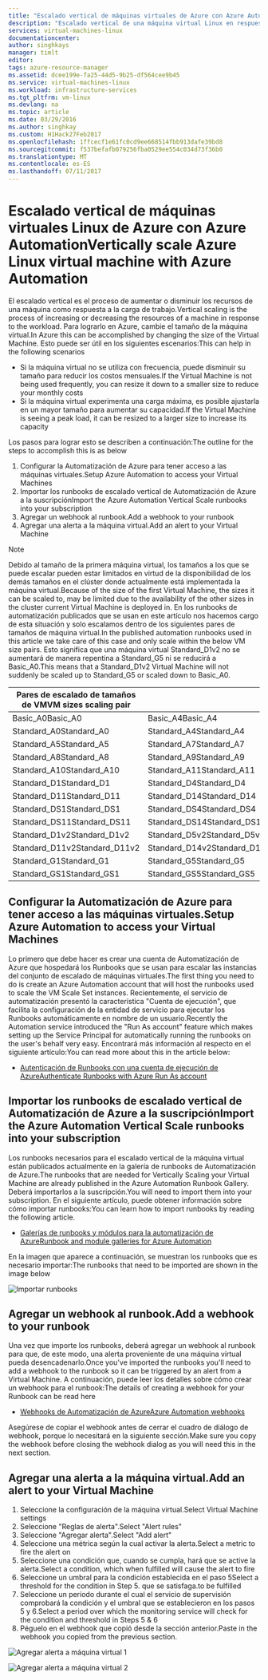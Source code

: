 ```yaml
---
title: "Escalado vertical de máquinas virtuales de Azure con Azure Automation | Microsoft Docs"
description: "Escalado vertical de una máquina virtual Linux en respuesta a las alertas de supervisión con Automatización de Azure"
services: virtual-machines-linux
documentationcenter: 
author: singhkays
manager: timlt
editor: 
tags: azure-resource-manager
ms.assetid: dcee199e-fa25-44d5-9b25-df564cee9b45
ms.service: virtual-machines-linux
ms.workload: infrastructure-services
ms.tgt_pltfrm: vm-linux
ms.devlang: na
ms.topic: article
ms.date: 03/29/2016
ms.author: singhkay
ms.custom: H1Hack27Feb2017
ms.openlocfilehash: 1ffcecf1e61fc0cd9ee668514fbb913dafe39bd8
ms.sourcegitcommit: f537befafb079256fba0529ee554c034d73f36b0
ms.translationtype: MT
ms.contentlocale: es-ES
ms.lasthandoff: 07/11/2017
---
```

# <a name="vertically-scale-azure-linux-virtual-machine-with-azure-automation"></a><span data-ttu-id="38f8f-103">Escalado vertical de máquinas virtuales Linux de Azure con Azure Automation</span><span class="sxs-lookup"><span data-stu-id="38f8f-103">Vertically scale Azure Linux virtual machine with Azure Automation</span></span>
<span data-ttu-id="38f8f-104">El escalado vertical es el proceso de aumentar o disminuir los recursos de una máquina como respuesta a la carga de trabajo.</span><span class="sxs-lookup"><span data-stu-id="38f8f-104">Vertical scaling is the process of increasing or decreasing the resources of a machine in response to the workload.</span></span> <span data-ttu-id="38f8f-105">Para lograrlo en Azure, cambie el tamaño de la máquina virtual.</span><span class="sxs-lookup"><span data-stu-id="38f8f-105">In Azure this can be accomplished by changing the size of the Virtual Machine.</span></span> <span data-ttu-id="38f8f-106">Esto puede ser útil en los siguientes escenarios:</span><span class="sxs-lookup"><span data-stu-id="38f8f-106">This can help in the following scenarios</span></span>

* <span data-ttu-id="38f8f-107">Si la máquina virtual no se utiliza con frecuencia, puede disminuir su tamaño para reducir los costos mensuales.</span><span class="sxs-lookup"><span data-stu-id="38f8f-107">If the Virtual Machine is not being used frequently, you can resize it down to a smaller size to reduce your monthly costs</span></span>
* <span data-ttu-id="38f8f-108">Si la máquina virtual experimenta una carga máxima, es posible ajustarla en un mayor tamaño para aumentar su capacidad.</span><span class="sxs-lookup"><span data-stu-id="38f8f-108">If the Virtual Machine is seeing a peak load, it can be resized to a larger size to increase its capacity</span></span>

<span data-ttu-id="38f8f-109">Los pasos para lograr esto se describen a continuación:</span><span class="sxs-lookup"><span data-stu-id="38f8f-109">The outline for the steps to accomplish this is as below</span></span>

1. <span data-ttu-id="38f8f-110">Configurar la Automatización de Azure para tener acceso a las máquinas virtuales.</span><span class="sxs-lookup"><span data-stu-id="38f8f-110">Setup Azure Automation to access your Virtual Machines</span></span>
2. <span data-ttu-id="38f8f-111">Importar los runbooks de escalado vertical de Automatización de Azure a la suscripción</span><span class="sxs-lookup"><span data-stu-id="38f8f-111">Import the Azure Automation Vertical Scale runbooks into your subscription</span></span>
3. <span data-ttu-id="38f8f-112">Agregar un webhook al runbook.</span><span class="sxs-lookup"><span data-stu-id="38f8f-112">Add a webhook to your runbook</span></span>
4. <span data-ttu-id="38f8f-113">Agregar una alerta a la máquina virtual.</span><span class="sxs-lookup"><span data-stu-id="38f8f-113">Add an alert to your Virtual Machine</span></span>

> [!NOTE]
> <span data-ttu-id="38f8f-114">Debido al tamaño de la primera máquina virtual, los tamaños a los que se puede escalar pueden estar limitados en virtud de la disponibilidad de los demás tamaños en el clúster donde actualmente está implementada la máquina virtual.</span><span class="sxs-lookup"><span data-stu-id="38f8f-114">Because of the size of the first Virtual Machine, the sizes it can be scaled to, may be limited due to the availability of the other sizes in the cluster current Virtual Machine is deployed in.</span></span> <span data-ttu-id="38f8f-115">En los runbooks de automatización publicados que se usan en este artículo nos hacemos cargo de esta situación y solo escalamos dentro de los siguientes pares de tamaños de máquina virtual.</span><span class="sxs-lookup"><span data-stu-id="38f8f-115">In the published automation runbooks used in this article we take care of this case and only scale within the below VM size pairs.</span></span> <span data-ttu-id="38f8f-116">Esto significa que una máquina virtual Standard_D1v2 no se aumentará de manera repentina a Standard_G5 ni se reducirá a Basic_A0.</span><span class="sxs-lookup"><span data-stu-id="38f8f-116">This means that a Standard_D1v2 Virtual Machine will not suddenly be scaled up to Standard_G5 or scaled down to Basic_A0.</span></span>
> 
> | <span data-ttu-id="38f8f-117">Pares de escalado de tamaños de VM</span><span class="sxs-lookup"><span data-stu-id="38f8f-117">VM sizes scaling pair</span></span> |  |
> | --- | --- |
> | <span data-ttu-id="38f8f-118">Basic_A0</span><span class="sxs-lookup"><span data-stu-id="38f8f-118">Basic_A0</span></span> |<span data-ttu-id="38f8f-119">Basic_A4</span><span class="sxs-lookup"><span data-stu-id="38f8f-119">Basic_A4</span></span> |
> | <span data-ttu-id="38f8f-120">Standard_A0</span><span class="sxs-lookup"><span data-stu-id="38f8f-120">Standard_A0</span></span> |<span data-ttu-id="38f8f-121">Standard_A4</span><span class="sxs-lookup"><span data-stu-id="38f8f-121">Standard_A4</span></span> |
> | <span data-ttu-id="38f8f-122">Standard_A5</span><span class="sxs-lookup"><span data-stu-id="38f8f-122">Standard_A5</span></span> |<span data-ttu-id="38f8f-123">Standard_A7</span><span class="sxs-lookup"><span data-stu-id="38f8f-123">Standard_A7</span></span> |
> | <span data-ttu-id="38f8f-124">Standard_A8</span><span class="sxs-lookup"><span data-stu-id="38f8f-124">Standard_A8</span></span> |<span data-ttu-id="38f8f-125">Standard_A9</span><span class="sxs-lookup"><span data-stu-id="38f8f-125">Standard_A9</span></span> |
> | <span data-ttu-id="38f8f-126">Standard_A10</span><span class="sxs-lookup"><span data-stu-id="38f8f-126">Standard_A10</span></span> |<span data-ttu-id="38f8f-127">Standard_A11</span><span class="sxs-lookup"><span data-stu-id="38f8f-127">Standard_A11</span></span> |
> | <span data-ttu-id="38f8f-128">Standard_D1</span><span class="sxs-lookup"><span data-stu-id="38f8f-128">Standard_D1</span></span> |<span data-ttu-id="38f8f-129">Standard_D4</span><span class="sxs-lookup"><span data-stu-id="38f8f-129">Standard_D4</span></span> |
> | <span data-ttu-id="38f8f-130">Standard_D11</span><span class="sxs-lookup"><span data-stu-id="38f8f-130">Standard_D11</span></span> |<span data-ttu-id="38f8f-131">Standard_D14</span><span class="sxs-lookup"><span data-stu-id="38f8f-131">Standard_D14</span></span> |
> | <span data-ttu-id="38f8f-132">Standard_DS1</span><span class="sxs-lookup"><span data-stu-id="38f8f-132">Standard_DS1</span></span> |<span data-ttu-id="38f8f-133">Standard_DS4</span><span class="sxs-lookup"><span data-stu-id="38f8f-133">Standard_DS4</span></span> |
> | <span data-ttu-id="38f8f-134">Standard_DS11</span><span class="sxs-lookup"><span data-stu-id="38f8f-134">Standard_DS11</span></span> |<span data-ttu-id="38f8f-135">Standard_DS14</span><span class="sxs-lookup"><span data-stu-id="38f8f-135">Standard_DS14</span></span> |
> | <span data-ttu-id="38f8f-136">Standard_D1v2</span><span class="sxs-lookup"><span data-stu-id="38f8f-136">Standard_D1v2</span></span> |<span data-ttu-id="38f8f-137">Standard_D5v2</span><span class="sxs-lookup"><span data-stu-id="38f8f-137">Standard_D5v2</span></span> |
> | <span data-ttu-id="38f8f-138">Standard_D11v2</span><span class="sxs-lookup"><span data-stu-id="38f8f-138">Standard_D11v2</span></span> |<span data-ttu-id="38f8f-139">Standard_D14v2</span><span class="sxs-lookup"><span data-stu-id="38f8f-139">Standard_D14v2</span></span> |
> | <span data-ttu-id="38f8f-140">Standard_G1</span><span class="sxs-lookup"><span data-stu-id="38f8f-140">Standard_G1</span></span> |<span data-ttu-id="38f8f-141">Standard_G5</span><span class="sxs-lookup"><span data-stu-id="38f8f-141">Standard_G5</span></span> |
> | <span data-ttu-id="38f8f-142">Standard_GS1</span><span class="sxs-lookup"><span data-stu-id="38f8f-142">Standard_GS1</span></span> |<span data-ttu-id="38f8f-143">Standard_GS5</span><span class="sxs-lookup"><span data-stu-id="38f8f-143">Standard_GS5</span></span> |
> 
> 

## <a name="setup-azure-automation-to-access-your-virtual-machines"></a><span data-ttu-id="38f8f-144">Configurar la Automatización de Azure para tener acceso a las máquinas virtuales.</span><span class="sxs-lookup"><span data-stu-id="38f8f-144">Setup Azure Automation to access your Virtual Machines</span></span>
<span data-ttu-id="38f8f-145">Lo primero que debe hacer es crear una cuenta de Automatización de Azure que hospedará los Runbooks que se usan para escalar las instancias del conjunto de escalado de máquinas virtuales.</span><span class="sxs-lookup"><span data-stu-id="38f8f-145">The first thing you need to do is create an Azure Automation account that will host the runbooks used to scale the VM Scale Set instances.</span></span> <span data-ttu-id="38f8f-146">Recientemente, el servicio de automatización presentó la característica "Cuenta de ejecución", que facilita la configuración de la entidad de servicio para ejecutar los Runbooks automáticamente en nombre de un usuario.</span><span class="sxs-lookup"><span data-stu-id="38f8f-146">Recently the Automation service introduced the "Run As account" feature which makes setting up the Service Principal for automatically running the runbooks on the user's behalf very easy.</span></span> <span data-ttu-id="38f8f-147">Encontrará más información al respecto en el siguiente artículo:</span><span class="sxs-lookup"><span data-stu-id="38f8f-147">You can read more about this in the article below:</span></span>

* [<span data-ttu-id="38f8f-148">Autenticación de Runbooks con una cuenta de ejecución de Azure</span><span class="sxs-lookup"><span data-stu-id="38f8f-148">Authenticate Runbooks with Azure Run As account</span></span>](../../automation/automation-sec-configure-azure-runas-account.md)

## <a name="import-the-azure-automation-vertical-scale-runbooks-into-your-subscription"></a><span data-ttu-id="38f8f-149">Importar los runbooks de escalado vertical de Automatización de Azure a la suscripción</span><span class="sxs-lookup"><span data-stu-id="38f8f-149">Import the Azure Automation Vertical Scale runbooks into your subscription</span></span>
<span data-ttu-id="38f8f-150">Los runbooks necesarios para el escalado vertical de la máquina virtual están publicados actualmente en la galería de runbooks de Automatización de Azure.</span><span class="sxs-lookup"><span data-stu-id="38f8f-150">The runbooks that are needed for Vertically Scaling your Virtual Machine are already published in the Azure Automation Runbook Gallery.</span></span> <span data-ttu-id="38f8f-151">Deberá importarlos a la suscripción.</span><span class="sxs-lookup"><span data-stu-id="38f8f-151">You will need to import them into your subscription.</span></span> <span data-ttu-id="38f8f-152">En el siguiente artículo, puede obtener información sobre cómo importar runbooks:</span><span class="sxs-lookup"><span data-stu-id="38f8f-152">You can learn how to import runbooks by reading the following article.</span></span>

* [<span data-ttu-id="38f8f-153">Galerías de runbooks y módulos para la automatización de Azure</span><span class="sxs-lookup"><span data-stu-id="38f8f-153">Runbook and module galleries for Azure Automation</span></span>](../../automation/automation-runbook-gallery.md)

<span data-ttu-id="38f8f-154">En la imagen que aparece a continuación, se muestran los runbooks que es necesario importar:</span><span class="sxs-lookup"><span data-stu-id="38f8f-154">The runbooks that need to be imported are shown in the image below</span></span>

![Importar runbooks](./media/vertical-scaling-automation/scale-runbooks.png)

## <a name="add-a-webhook-to-your-runbook"></a><span data-ttu-id="38f8f-156">Agregar un webhook al runbook.</span><span class="sxs-lookup"><span data-stu-id="38f8f-156">Add a webhook to your runbook</span></span>
<span data-ttu-id="38f8f-157">Una vez que importe los runbooks, deberá agregar un webhook al runbook para que, de este modo, una alerta proveniente de una máquina virtual pueda desencadenarlo.</span><span class="sxs-lookup"><span data-stu-id="38f8f-157">Once you've imported the runbooks you'll need to add a webhook to the runbook so it can be triggered by an alert from a Virtual Machine.</span></span> <span data-ttu-id="38f8f-158">A continuación, puede leer los detalles sobre cómo crear un webhook para el runbook:</span><span class="sxs-lookup"><span data-stu-id="38f8f-158">The details of creating a webhook for your Runbook can be read here</span></span>

* [<span data-ttu-id="38f8f-159">Webhooks de Automatización de Azure</span><span class="sxs-lookup"><span data-stu-id="38f8f-159">Azure Automation webhooks</span></span>](../../automation/automation-webhooks.md)

<span data-ttu-id="38f8f-160">Asegúrese de copiar el webhook antes de cerrar el cuadro de diálogo de webhook, porque lo necesitará en la siguiente sección.</span><span class="sxs-lookup"><span data-stu-id="38f8f-160">Make sure you copy the webhook before closing the webhook dialog as you will need this in the next section.</span></span>

## <a name="add-an-alert-to-your-virtual-machine"></a><span data-ttu-id="38f8f-161">Agregar una alerta a la máquina virtual.</span><span class="sxs-lookup"><span data-stu-id="38f8f-161">Add an alert to your Virtual Machine</span></span>
1. <span data-ttu-id="38f8f-162">Seleccione la configuración de la máquina virtual.</span><span class="sxs-lookup"><span data-stu-id="38f8f-162">Select Virtual Machine settings</span></span>
2. <span data-ttu-id="38f8f-163">Seleccione "Reglas de alerta".</span><span class="sxs-lookup"><span data-stu-id="38f8f-163">Select "Alert rules"</span></span>
3. <span data-ttu-id="38f8f-164">Seleccione "Agregar alerta".</span><span class="sxs-lookup"><span data-stu-id="38f8f-164">Select "Add alert"</span></span>
4. <span data-ttu-id="38f8f-165">Seleccione una métrica según la cual activar la alerta.</span><span class="sxs-lookup"><span data-stu-id="38f8f-165">Select a metric to fire the alert on</span></span>
5. <span data-ttu-id="38f8f-166">Seleccione una condición que, cuando se cumpla, hará que se active la alerta.</span><span class="sxs-lookup"><span data-stu-id="38f8f-166">Select a condition, which when fulfilled will cause the alert to fire</span></span>
6. <span data-ttu-id="38f8f-167">Seleccione un umbral para la condición establecida en el paso 5</span><span class="sxs-lookup"><span data-stu-id="38f8f-167">Select a threshold for the condition in Step 5.</span></span> <span data-ttu-id="38f8f-168">que se satisfaga.</span><span class="sxs-lookup"><span data-stu-id="38f8f-168">to be fulfilled</span></span>
7. <span data-ttu-id="38f8f-169">Seleccione un período durante el cual el servicio de supervisión comprobará la condición y el umbral que se establecieron en los pasos 5 y 6.</span><span class="sxs-lookup"><span data-stu-id="38f8f-169">Select a period over which the monitoring service will check for the condition and threshold in Steps 5 & 6</span></span>
8. <span data-ttu-id="38f8f-170">Péguelo en el webhook que copió desde la sección anterior.</span><span class="sxs-lookup"><span data-stu-id="38f8f-170">Paste in the webhook you copied from the previous section.</span></span>

![Agregar alerta a máquina virtual 1](./media/vertical-scaling-automation/add-alert-webhook-1.png)

![Agregar alerta a máquina virtual 2](./media/vertical-scaling-automation/add-alert-webhook-2.png)

